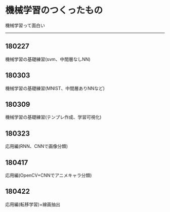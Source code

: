 # 機械学習のつくったもの

機械学習って面白い

----

## 180227

機械学習の基礎練習(svm、中間層なしNN)

## 180303

機械学習の基礎練習(MNIST、中間層ありNNなど)

## 180309

機械学習の基礎練習(テンプレ作成、学習可視化)

## 180323

応用編(RNN、CNNで画像分類)

## 180417

応用編(OpenCV+CNNでアニメキャラ分類)

## 180422

応用編(転移学習)+線画抽出

